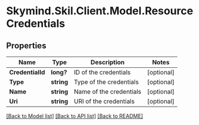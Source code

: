 # Skymind.Skil.Client.Model.ResourceCredentials
## Properties

Name | Type | Description | Notes
------------ | ------------- | ------------- | -------------
**CredentialId** | **long?** | ID of the credentials | [optional] 
**Type** | **string** | Type of the credentials | [optional] 
**Name** | **string** | Name of the credentials | [optional] 
**Uri** | **string** | URI of the credentials | [optional] 

[[Back to Model list]](../README.md#documentation-for-models) [[Back to API list]](../README.md#documentation-for-api-endpoints) [[Back to README]](../README.md)

